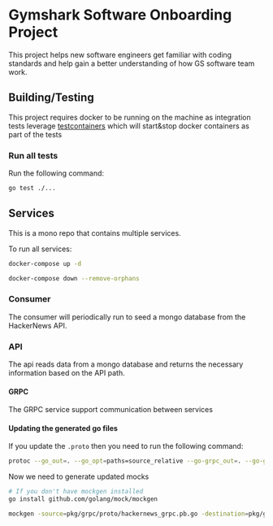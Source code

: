 # Gymshark Software Onboarding Project

This project helps new software engineers get familiar with coding standards and help gain a better understanding of how
GS software team work.

## Building/Testing

This project requires docker to be running on the machine as integration tests
leverage [testcontainers](https://github.com/testcontainers/testcontainers-go)
which will start&stop docker containers as part of the tests

### Run all tests

Run the following command:

```bash
go test ./...
```

## Services

This is a mono repo that contains multiple services.

To run all services:

```bash
docker-compose up -d
```

```bash
docker-compose down --remove-orphans
```

### Consumer

The consumer will periodically run to seed a mongo database from the HackerNews API.

### API

The api reads data from a mongo database and returns the necessary information based on the API path.

#### GRPC

The GRPC service support communication between services

#### Updating the generated go files

If you update the `.proto` then you need to run the following command:

```bash
protoc --go_out=. --go_opt=paths=source_relative --go-grpc_out=. --go-grpc_opt=paths=source_relative pkg/grpc/proto/hackernews.proto 
```

Now we need to generate updated mocks

```bash
# If you don't have mockgen installed
go install github.com/golang/mock/mockgen

mockgen -source=pkg/grpc/proto/hackernews_grpc.pb.go -destination=pkg/grpc/proto/mockClient.go

```
